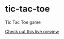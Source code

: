 # tic-tac-toe
Tic Tac Toe game

[Check out this live preview](https://nskills-lab.github.io/tic-tac-toe/)

